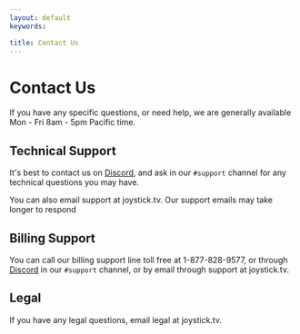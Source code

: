 ```yaml
---
layout: default
keywords:

title: Contact Us
---
```


# Contact Us

If you have any specific questions, or need help, we are generally available Mon - Fri 8am - 5pm Pacific time.

## Technical Support

It's best to contact us on [Discord](https://discord.gg/zKvCf8hrGP), and ask in our `#support` channel for any technical questions you may have.

You can also email support at joystick.tv. Our support emails may take longer to respond

## Billing Support

You can call our billing support line toll free at 1-877-828-9577, or through [Discord](https://discord.gg/zKvCf8hrGP) in our `#support` channel, or by email through support at joystick.tv.

## Legal

If you have any legal questions, email legal at joystick.tv.
